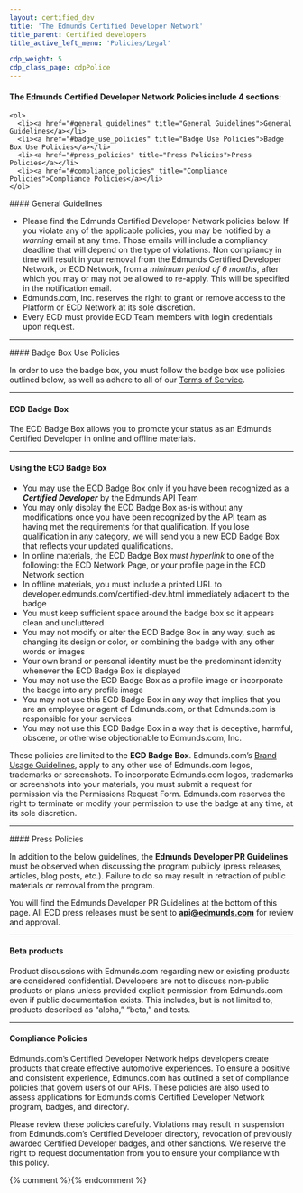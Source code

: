 ```yaml
---
layout: certified_dev
title: 'The Edmunds Certified Developer Network'
title_parent: Certified developers
title_active_left_menu: 'Policies/Legal'

cdp_weight: 5
cdp_class_page: cdpPolice
---
```


<div class="wrapperAnchors">
	<h4>The Edmunds Certified Developer Network Policies include 4 sections:</h4>
	
	<ol>
	  <li><a href="#general_guidelines" title="General Guidelines">General Guidelines</a></li>
	  <li><a href="#badge_use_policies" title="Badge Use Policies">Badge Box Use Policies</a></li>
	  <li><a href="#press_policies" title="Press Policies">Press Policies</a></li>
	  <li><a href="#compliance_policies" title="Compliance Policies">Compliance Policies</a></li>
	</ol>
</div>

<a name="general_guidelines">
</a>
#### General Guidelines

* Please find the Edmunds Certified Developer Network policies below. If you violate any of the applicable policies, you may be notified by a *warning* email at any time. Those emails will include a compliancy deadline that will depend on the type of violations. Non compliancy in time will result in your removal from the Edmunds Certified Developer Network, or ECD Network, from a *minimum period of 6 months*, after which you may or may not be allowed to re-apply. This will be specified in the notification email.
* Edmunds.com, Inc. reserves the right to grant or remove access to the Platform or ECD Network at its sole discretion.
* Every ECD must provide ECD Team members with login credentials upon request.

---

<a name="badge_use_policies">
</a>
#### Badge Box Use Policies

In order to use the badge box, you must follow the badge box use policies outlined below, as well as adhere to all of our [Terms of Service](http://edmunds.com).

---

#### ECD Badge Box

The ECD Badge Box allows you to promote your status as an Edmunds Certified Developer in online and offline materials.

---

#### Using the ECD Badge Box

* You may use the ECD Badge Box only if you have been recognized as a ***Certified Developer*** by the Edmunds API Team
* You may only display the ECD Badge Box as-is without any modifications once you have been recognized by the API team as having met the requirements for that qualification. If you lose qualification in any category, we will send you a new ECD Badge Box that reflects your updated qualifications.
* In online materials, the ECD Badge Box *must hyperlink* to one of the following: the ECD Network Page, or your profile page in the ECD Network section
* In offline materials, you must include a printed URL to developer.edmunds.com/certified-dev.html immediately adjacent to the badge
* You must keep sufficient space around the badge box so it appears clean and uncluttered
* You may not modify or alter the ECD Badge Box in any way, such as changing its design or color, or combining the badge with any other words or images
* Your own brand or personal identity must be the predominant identity whenever the ECD Badge Box is displayed
* You may not use the ECD Badge Box as a profile image or incorporate the badge into any profile image
* You may not use this ECD Badge Box in any way that implies that you are an employee or agent of Edmunds.com, or that Edmunds.com is responsible for your services
* You may not use this ECD Badge Box in a way that is deceptive, harmful, obscene, or otherwise objectionable to Edmunds.com, Inc.

These policies are limited to the **ECD Badge Box**. Edmunds.com’s [Brand Usage Guidelines](/api_branding_guide/), apply to any other use of Edmunds.com logos, trademarks or screenshots. To incorporate Edmunds.com logos, trademarks or screenshots into your materials, you must submit a request for permission via the Permissions Request Form. Edmunds.com reserves the right to terminate or modify your permission to use the badge at any time, at its sole discretion.

---

<a name="press_policies">
</a>
#### Press Policies

In addition to the below guidelines, the **Edmunds Developer PR Guidelines** must be observed when discussing the program publicly (press releases, articles, blog posts, etc.). Failure to do so may result in retraction of public materials or removal from the program.

You will find the Edmunds Developer PR Guidelines at the bottom of this page. All ECD press releases must be sent to **api@edmunds.com** for review and approval.

---

#### Beta products

Product discussions with Edmunds.com regarding new or existing products are considered confidential. Developers are not to discuss non-public products or plans unless provided explicit permission from Edmunds.com even if public documentation exists. This includes, but is not limited to, products described as “alpha,” “beta,” and tests.

---

<a name="compliance_policies" id="compliance_policies">
</a>

#### Compliance Policies

Edmunds.com’s Certified Developer Network helps developers create products that create effective automotive experiences. To ensure a positive and consistent experience, Edmunds.com has outlined a set of compliance policies that govern users of our APIs. These policies are also used to assess applications for Edmunds.com’s Certified Developer Network program, badges, and directory. 

Please review these policies carefully. Violations may result in suspension from Edmunds.com’s Certified Developer directory, revocation of previously awarded Certified Developer badges, and other sanctions. We reserve the right to request documentation from you to ensure your compliance with this policy. 


{% comment %}<!-- Smooth scroll to -->{% endcomment %}
<script type="text/javascript" src="{{ PATH }}/assets/themes/twitter/js/scrollTo.js"></script>